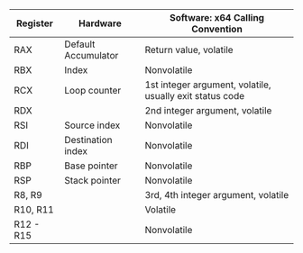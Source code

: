 | Register  | Hardware            | Software: x64 Calling Convention                         |
| --------- | ------------------- | -------------------------------------------------------- |
| RAX       | Default Accumulator | Return value, volatile                                   |
| RBX       | Index               | Nonvolatile                                              |
| RCX       | Loop counter        | 1st integer argument, volatile, usually exit status code |
| RDX       |                     | 2nd integer argument, volatile                           |
| RSI       | Source index        | Nonvolatile                                              |
| RDI       | Destination index   | Nonvolatile                                              |
| RBP       | Base pointer        | Nonvolatile                                              |
| RSP       | Stack pointer       | Nonvolatile                                              |
| R8, R9    |                     | 3rd, 4th integer argument, volatile                      |
| R10, R11  |                     | Volatile                                                 |
| R12 - R15 |                     | Nonvolatile      |     |
